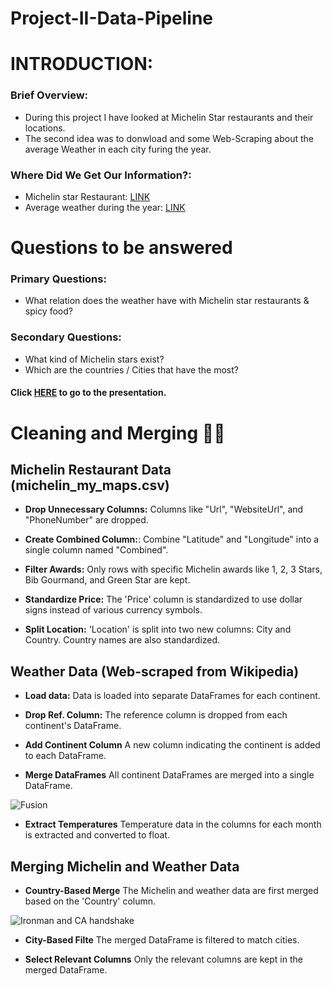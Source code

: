 # Project-II-Data-Pipeline

# INTRODUCTION:

### Brief Overview:

- During this project I have looked at Michelin Star restaurants and their locations.
- The second idea was to donwload and some Web-Scraping about the average Weather in each city furing the year. 

### Where Did We Get Our Information?:
- Michelin star Restaurant: [LINK](https://github.com/ngshiheng/michelin-my-maps/blob/main/data/michelin_my_maps.csv)
- Average weather during the year: [LINK](https://en.wikipedia.org/wiki/List_of_cities_by_average_temperature)

# Questions to be answered
### Primary Questions: 

- What relation does the weather have with Michelin star restaurants & spicy food?
### Secondary Questions:
- What kind of Michelin stars exist?
- Which are the countries / Cities that have the most?

#### Click [HERE](https://www.canva.com/design/DAFyv5alKQk/t0XpkC70am3L8LNokUAJnw/edit?utm_content=DAFyv5alKQk&utm_campaign=designshare&utm_medium=link2&utm_source=sharebutton) to go to the  presentation.

# Cleaning and Merging 🧹🤝
## Michelin Restaurant Data (michelin_my_maps.csv)
- **Drop Unnecessary Columns:** Columns like "Url", "WebsiteUrl", and "PhoneNumber" are dropped.

- **Create Combined Column:**: Combine "Latitude" and "Longitude" into a single column named "Combined".

- **Filter Awards:** Only rows with specific Michelin awards like 1, 2, 3 Stars, Bib Gourmand, and Green Star are kept.

- **Standardize Price:** The 'Price' column is standardized to use dollar signs instead of various currency symbols.

- **Split Location:** 'Location' is split into two new columns: City and Country. Country names are also standardized.

## Weather Data (Web-scraped from Wikipedia)
- **Load data:** Data is loaded into separate DataFrames for each continent.

- **Drop Ref. Column:** The reference column is dropped from each continent's DataFrame.

- **Add Continent Column** A new column indicating the continent is added to each DataFrame.

- **Merge DataFrames** All continent DataFrames are merged into a single DataFrame.

![Fusion](https://i.imgflip.com/10av7r.jpg)

- **Extract Temperatures** Temperature data in the columns for each month is extracted and converted to float.
  
## Merging Michelin and Weather Data
- **Country-Based Merge** The Michelin and weather data are first merged based on the 'Country' column.

![Ironman and CA handshake](https://qph.cf2.quoracdn.net/main-qimg-627096fec56168babb9a61ef6089017c-lq)

- **City-Based Filte** The merged DataFrame is filtered to match cities.

- **Select Relevant Columns** Only the relevant columns are kept in the merged DataFrame.
